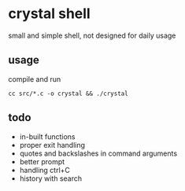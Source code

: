 # crystal shell

small and simple shell, not designed for daily usage

## usage

compile and run

`cc src/*.c -o crystal && ./crystal`

## todo

- in-built functions
- proper exit handling
- quotes and backslashes in command arguments
- better prompt
- handling ctrl+C
- history with search

